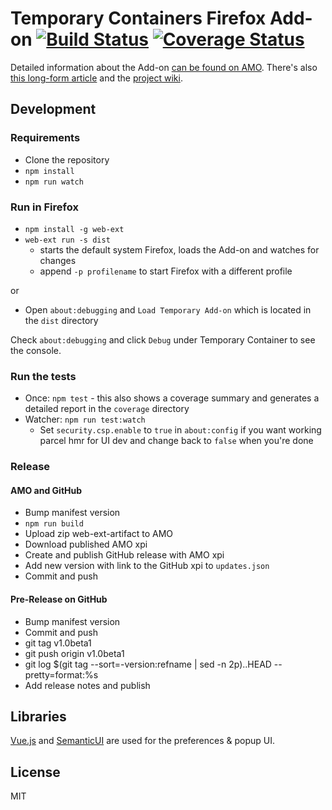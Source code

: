 # Temporary Containers Firefox Add-on [![Build Status](https://travis-ci.org/stoically/temporary-containers.svg?branch=master)](https://travis-ci.org/stoically/temporary-containers) [![Coverage Status](https://coveralls.io/repos/github/stoically/temporary-containers/badge.svg?branch=master)](https://coveralls.io/github/stoically/temporary-containers?branch=master)

Detailed information about the Add-on [can be found on AMO](https://addons.mozilla.org/firefox/addon/temporary-containers/). There's also [this long-form article](https://medium.com/@stoically/enhance-your-privacy-in-firefox-with-temporary-containers-33925cd6cd21) and the [project wiki](https://github.com/stoically/temporary-containers/wiki).

## Development

### Requirements

* Clone the repository
* `npm install`
* `npm run watch`

### Run in Firefox

* `npm install -g web-ext`
* `web-ext run -s dist`
    * starts the default system Firefox, loads the Add-on and watches for changes
    * append `-p profilename` to start Firefox with a different profile

or

* Open `about:debugging` and `Load Temporary Add-on` which is located in the `dist` directory


Check `about:debugging` and click `Debug` under Temporary Container to see the console.


### Run the tests

* Once: `npm test` - this also shows a coverage summary and generates a detailed report in the `coverage` directory
* Watcher: `npm run test:watch`
  * Set `security.csp.enable` to `true` in `about:config` if you want working parcel hmr for UI dev and change back to `false` when you're done


### Release

#### AMO and GitHub

* Bump manifest version
* `npm run build`
* Upload zip web-ext-artifact to AMO
* Download published AMO xpi
* Create and publish GitHub release with AMO xpi
* Add new version with link to the GitHub xpi to `updates.json`
* Commit and push


#### Pre-Release on GitHub

* Bump manifest version
* Commit and push
* git tag v1.0beta1
* git push origin v1.0beta1
* git log $(git tag --sort=-version:refname | sed -n 2p)..HEAD --pretty=format:%s
* Add release notes and publish


## Libraries
[Vue.js](https://vuejs.org) and [SemanticUI](https://semantic-ui.com/) are used for the preferences & popup UI.


## License

MIT
